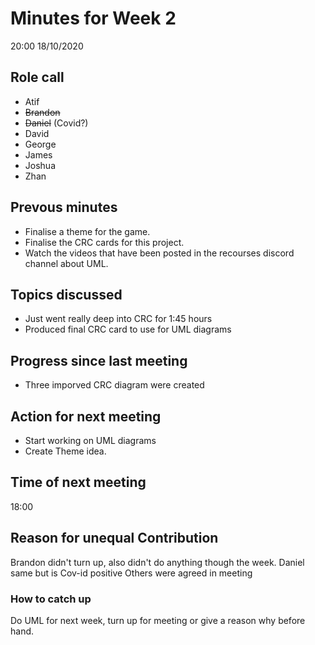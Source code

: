 # Minutes for Week 2
20:00 18/10/2020
## Role call

* Atif
* ~~Brandon~~
* ~~Daniel~~ (Covid?)
* David
* George
* James
* Joshua
* Zhan

## Prevous minutes

* Finalise a theme for the game.
* Finalise the CRC cards for this project.
* Watch the videos that have been posted in the recourses discord channel about UML.

## Topics discussed
* Just went really deep into CRC for 1:45 hours
* Produced final CRC card to use for UML diagrams

## Progress since last meeting
* Three imporved CRC diagram were created

## Action for next meeting
* Start working on UML diagrams
* Create Theme idea.

## Time of next meeting
18:00

## Reason for unequal Contribution 
Brandon didn't turn up, also didn't do anything though the week.
Daniel same but is Cov-id positive
Others were agreed in meeting

### How to catch up
Do UML for next week, turn up for meeting or give a reason why before hand.